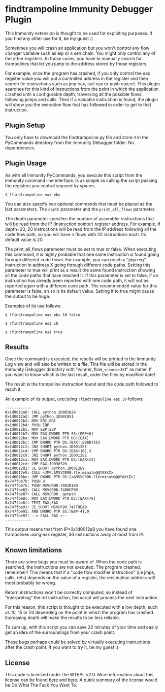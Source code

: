 findtrampoline Immunity Debugger Plugin
=======================================

This Immunity extension is thought to be used for exploiting purposes. If you
find any other use for it, be my guest :)

Sometimes you will crash an application but you won't control any flow changer
variable such as eip or a seh chain. You might only control any of the other
registers. In those cases, you have to manually search for trampolines that let
you jump to the address stored by those registers. 

For example, once the program has crashed, if you only control the eax register
value you will put a controlled address in the register and then search for
instructions such as jmp eax, call eax or push eax;ret. This plugin searches
for this kind of instructions from the point in which the application crashed
until a configurable depth, traversing all the possible flows, following jumps
and calls. Then if a valuable instruction is found, the plugin will show you
the execution flow that has followed in order to get to that instruction.

Plugin Setup
------------

You only have to download the findtrampoline.py file and store it in the
PyCommands directory from the Immunity Debugger folder. No dependencies.

Plugin Usage
------------

As with all Immunity PyCommands, you execute this script from the immunity
command line interface. Is as simple as calling the script passing the
registers you control separed by spaces.

    $ !findtrampoline eax ebx

You can also specify two optional commands that must be placed as the last
parameters. 
The `depth` parameter and the `print_all_flows` parameter.

The depth parameter specifies the number of assembler instructions that will be
read from the IP (instruction pointer) register address. For example, if
depth=20, 20 instructions will be read from the IP address following all the
code flow path, so you will have n flows with 20 instructions each. Its default
value is 20.

The print_all_flows parameter must be set to true or false. When executing this
command, it is highly probable that one same instruction is found going through
different code flows. For example, you can reach a "jmp reg" instruction in
address X going through different code paths.
Setting this parameter to true will print as a result the same found
instruction showing all the code paths that have reached it. If this parameter
is set to false, if an instruction has already been reported with one code
path, it will not be reported again with a different code path. 
The recommended value for this parameter is false, an so is its default value.
Setting it to true might cause the output to be huge.

Examples of its use follows:

    $ !findtrampoline eax ebx 10 false

    $ !findtrampoline esi 10

    $ !findtrampoline esi true

Results
-------

Once the command is executed, the results will be printed in the Immunity
Log view and will also be written to a file. This file will be stored in the
Immunity Debugger directory with "winner_flow_`<nonce>`.txt" as name. If you want
to know which is the last result, order the files by modified date!

The result is the trampoline instruction found and the code path followed to 
reach it.

An example of its output, executing `!findtrampoline eax 30` follows:

```
------------
0x1d0012a8: CALL python.1D001628
0x1d0012ad: JMP python.1D001051
0x1d0012b2: MOV EDI,EDI
0x1d0012b4: PUSH EBP
0x1d0012b5: MOV EBP,ESP
0x1d0012b7: MOV EAX,DWORD PTR SS:[EBP+8]
0x1d0012ba: MOV EAX,DWORD PTR DS:[EAX]
0x1d0012bc: CMP DWORD PTR DS:[EAX],E06D7363
0x1d0012c2: JNZ SHORT python.1D0012EE
0x1d0012c4: CMP DWORD PTR DS:[EAX+10],3
0x1d0012c8: JNZ SHORT python.1D0012EE
0x1d0012ca: MOV EAX,DWORD PTR DS:[EAX+14]
0x1d0012cd: CMP EAX,19930520
0x1d0012d2: JE SHORT python.1D0012E9
0x1d0012e9: CALL <JMP.&MSVCR90.?terminate@@YAXXZ>
0x1d0016be: JMP DWORD PTR DS:[<&MSVCR90.?terminate@@YAXXZ>]
0x747fbe7b: PUSH 8
0x747fbe7d: PUSH MSVCR90.7482D180
0x747fbe82: CALL MSVCR90.7480CF00
0x747fbe87: CALL MSVCR90._getptd
0x747fbe8c: MOV EAX,DWORD PTR DS:[EAX+78]
0x747fbe8f: TEST EAX,EAX
0x747fbe91: JE SHORT MSVCR90.747FBEA9
0x747fbe93: AND DWORD PTR SS:[EBP-4],0
0x747fbe97: --> CALL EAX <--
------------
```

This output means that from IP=0x1d0012a8 you have found one trampolines using
eax register, 30 instructions away at most from IP.

Known limitations
----------------

There are some bugs you must be aware of. When the code path is searched, the 
instructions are not executed. The program crashed, remember? This means that 
if a "code flow modifier instruction" (i.e jmps, calls, rets) depends on the 
value of a register, the destination address will most probably be wrong.

Return instructions won't be correctly computed, so instead of "interpreting"
the ret instruction, the script will process the next instruction.

For this reason, this script is thought to be executed with a low depth, such 
as 10, 15 or 20 depending on the point in which the program has crashed. 
Increasing depth will make the results to be less reliable.

To sum up, with this script you can save 20 minutes of your time and easily 
get an idea of the surroundings from your crash point.

These bugs perhaps could be solved by virtually executing instructions after 
the crash point. If you want to try it, be my guest :) 

License
-------

This code is licensed under the WTFPL v2.0. More information about this license
can be found [here](http://es.wikipedia.org/wiki/WTFPL) and [here](https://tldrlegal.com/license/do-wtf-you-want-to-public-license-v2-(wtfpl-2.0)).
A quick summary of the license would be Do What The Fuck You Want To.

